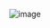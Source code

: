 ![image](https://github.com/rositafersita/abt-me-3/assets/156617454/1755c815-a152-492e-a437-79cf02d29fce)


